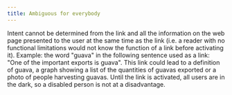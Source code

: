 ```yaml
---
title: Ambiguous for everybody
---
```


Intent cannot be determined from the link and all the information on the web page presented to the user at the same time as the link (i.e. a reader with no functional limitations would not know the function of a link before activating it). Example: the word "guava" in the following sentence used as a link: "One of the important exports is guava". This link could lead to a definition of guava, a graph showing a list of the quantities of guavas exported or a photo of people harvesting guavas. Until the link is activated, all users are in the dark, so a disabled person is not at a disadvantage.
